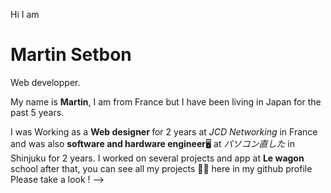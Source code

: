 Hi I am

<!--
**martinsetbon/martinsetbon** is a ✨ _special_ ✨ repository because its `README.md` (this file) appears on your GitHub profile.

Here are some ideas to get you started:

- 🔭 I’m currently working on ...  ``
- 🌱 I’m currently learning ...
- 👯 I’m looking to collaborate on ...
- 🤔 I’m looking for help with ...
- 💬 Ask me about ...
- 📫 How to reach me: ...
- 😄 Pronouns: ...
- ⚡ Fun fact: ...
-->

<h1>Martin Setbon</h1>
<span>Web developper</span>.
<p>My name is <strong>Martin</strong>, I am from France but I have been living in Japan for the past 5 years.</p>
I was Working as a <strong>Web designer </strong>for 2 years at <i>JCD Networking</i> in France and was also <strong>software and hardware engineer</strong>🖥️ at <i> パソコン直した</i> in Shinjuku for 2 years.
I worked on several projects and app at <strong>Le wagon</strong> school after that, you can see all my projects 🧑‍💻 here in my github profile 
Please take a look ! -->
